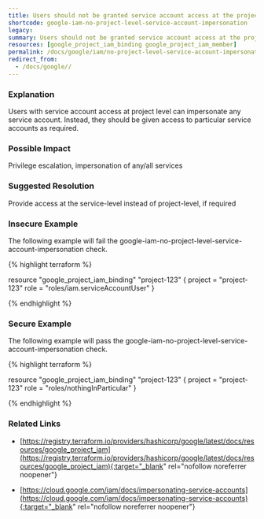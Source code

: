 ```yaml
---
title: Users should not be granted service account access at the project level
shortcode: google-iam-no-project-level-service-account-impersonation
legacy: 
summary: Users should not be granted service account access at the project level 
resources: [google_project_iam_binding google_project_iam_member] 
permalink: /docs/google/iam/no-project-level-service-account-impersonation/
redirect_from: 
  - /docs/google//
---
```


### Explanation

Users with service account access at project level can impersonate any service account. Instead, they should be given access to particular service accounts as required.

### Possible Impact
Privilege escalation, impersonation of any/all services

### Suggested Resolution
Provide access at the service-level instead of project-level, if required


### Insecure Example

The following example will fail the google-iam-no-project-level-service-account-impersonation check.

{% highlight terraform %}

resource "google_project_iam_binding" "project-123" {
	project = "project-123"
	role    = "roles/iam.serviceAccountUser"
}

{% endhighlight %}



### Secure Example

The following example will pass the google-iam-no-project-level-service-account-impersonation check.

{% highlight terraform %}

resource "google_project_iam_binding" "project-123" {
	project = "project-123"
	role    = "roles/nothingInParticular"
}
			
{% endhighlight %}



### Related Links


- [https://registry.terraform.io/providers/hashicorp/google/latest/docs/resources/google_project_iam](https://registry.terraform.io/providers/hashicorp/google/latest/docs/resources/google_project_iam){:target="_blank" rel="nofollow noreferrer noopener"}

- [https://cloud.google.com/iam/docs/impersonating-service-accounts](https://cloud.google.com/iam/docs/impersonating-service-accounts){:target="_blank" rel="nofollow noreferrer noopener"}



